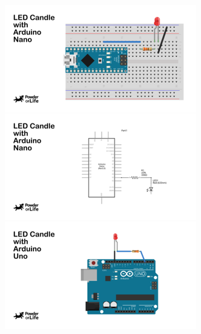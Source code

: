 ![LED_Candle](LED_Candle_w-Nano_breadboard.png)
![LED_Candle](LED_Candle_w-Nano_schematic.png)
![LED_Candle](LED_Candle_w-Uno_breadboard.png)